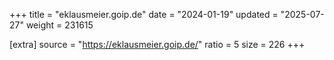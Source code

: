 +++
title = "eklausmeier.goip.de"
date = "2024-01-19"
updated = "2025-07-27"
weight = 231615

[extra]
source = "https://eklausmeier.goip.de/"
ratio = 5
size = 226
+++
